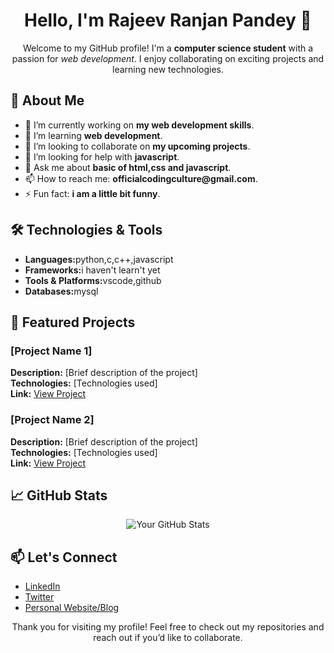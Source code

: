 <h1 align="center">Hello, I'm Rajeev Ranjan Pandey 👋</h1>

<p align="center">
  Welcome to my GitHub profile! I'm a <strong>computer science student</strong> with a passion for <em>web development</em>. I enjoy collaborating on exciting projects and learning new technologies.
</p>

<h2>🚀 About Me</h2>
<ul>
  <li>🔭 I’m currently working on <strong>my web development skills</strong>.</li>
  <li>🌱 I’m learning <strong>web development</strong>.</li>
  <li>👯 I’m looking to collaborate on <strong>my upcoming projects</strong>.</li>
  <li>🤔 I’m looking for help with <strong>javascript</strong>.</li>
  <li>💬 Ask me about <strong> basic of html,css and javascript</strong>.</li>
  <li>📫 How to reach me: <strong>officialcodingculture@gmail.com</strong>.</li>
  <li>⚡ Fun fact: <strong>i am a little bit funny</strong>.</li>
</ul>

<h2>🛠️ Technologies & Tools</h2>
<ul>
  <li><strong>Languages:</strong>python,c,c++,javascript</li>
  <li><strong>Frameworks:</strong>i haven't learn't yet</li>
  <li><strong>Tools & Platforms:</strong>vscode,github</li>
  <li><strong>Databases:</strong>mysql</li>
</ul>

<h2>🌟 Featured Projects</h2>
<h3>[Project Name 1]</h3>
<p>
  <strong>Description:</strong> [Brief description of the project]<br>
  <strong>Technologies:</strong> [Technologies used]<br>
  <strong>Link:</strong> <a href="[GitHub link]">View Project</a>
</p>

<h3>[Project Name 2]</h3>
<p>
  <strong>Description:</strong> [Brief description of the project]<br>
  <strong>Technologies:</strong> [Technologies used]<br>
  <strong>Link:</strong> <a href="[GitHub link]">View Project</a>
</p>

<h2>📈 GitHub Stats</h2>
<p align="center">
  <img src="https://github-readme-stats.vercel.app/api?username=yourusername&show_icons=true&theme=radical" alt="Your GitHub Stats">
</p>

<h2>📫 Let's Connect</h2>
<ul>
  <li><a href="https://www.linkedin.com/in/rajeev-ranjan-pandey-a2a95332a/">LinkedIn</a></li>
  <li><a href="[Your Twitter Profile]">Twitter</a></li>
  <li><a href="[Your Website]">Personal Website/Blog</a></li>
</ul>

<p align="center">Thank you for visiting my profile! Feel free to check out my repositories and reach out if you’d like to collaborate.</p>


